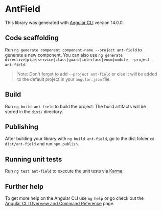# AntField

This library was generated with [Angular CLI](https://github.com/angular/angular-cli) version 14.0.0.

## Code scaffolding

Run `ng generate component component-name --project ant-field` to generate a new component. You can also use `ng generate directive|pipe|service|class|guard|interface|enum|module --project ant-field`.
> Note: Don't forget to add `--project ant-field` or else it will be added to the default project in your `angular.json` file. 

## Build

Run `ng build ant-field` to build the project. The build artifacts will be stored in the `dist/` directory.

## Publishing

After building your library with `ng build ant-field`, go to the dist folder `cd dist/ant-field` and run `npm publish`.

## Running unit tests

Run `ng test ant-field` to execute the unit tests via [Karma](https://karma-runner.github.io).

## Further help

To get more help on the Angular CLI use `ng help` or go check out the [Angular CLI Overview and Command Reference](https://angular.io/cli) page.

